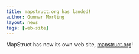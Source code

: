 ```yaml
---
title: mapstruct.org has landed!
author: Gunnar Morling
layout: news
tags: [web-site]
---
```


MapStruct has now its own web site, [mapstruct.org](http://mapstruct.org)!
